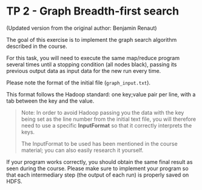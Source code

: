# TP 2 - Graph Breadth-first search

(Updated version from the original author: Benjamin Renaut)

The goal of this exercise is to implement the graph search algorithm described in the
course.

For this task, you will need to execute the same map/reduce program several times until
a stopping condition (all nodes black), passing its previous output data as input data
for the new run every time.

Please note the format of the initial file (`graph_input.txt`).

This format follows the Hadoop standard: one key;value pair per line, with a
tab between the key and the value.

> Note: In order to avoid Hadoop passing you the data with the key being set as the
> line number from the initial text file, you will therefore need to use a specific
> **InputFormat** so that it correctly interprets the keys.
> 
> The InputFormat to be used has been mentioned in the course material;
> you can also easily research it yourself.

If your program works correctly, you should obtain the same final result as seen during
the course.
Please make sure to implement your program so that each intermediary step
(the output of each run) is properly saved on HDFS.
